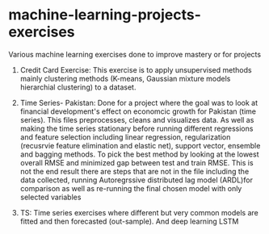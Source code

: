 # machine-learning-projects-exercises
Various machine learning exercises done to improve mastery or for projects

1. Credit Card Exercise: This exercise is to apply unsupervised methods mainly clustering methods (K-means, Gaussian mixture models
hierarchial clustering) to a dataset.

2. Time Series- Pakistan: Done for a project where the goal was to look at financial development's effect on economcic growth for Pakistan
(time series).
  This files preprocesses, cleans and visualizes data. As well as making the time series stationary before running different
  regressions and feature selection including linear regression, regularization (recusrvie feature elimination and elastic net),
  support vector, ensemble and bagging methods.
  To pick the best method by looking at the lowest overall RMSE and minimized gap between test and train RMSE.
  This is not the end result there are steps that are not in the file including the data collected,
  running Autoregrssive distributed lag model (ARDL)for comparison as well as re-running the final chosen model with only selected variables
 
3. TS: Time series exercises where different but very common models are fitted and then forecasted (out-sample). And deep learning LSTM 
  
